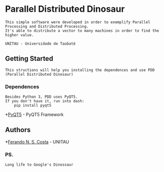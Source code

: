 # Parallel Distributed Dinosaur
	This simple software were developed in order to exemplify Parallel Processing and Distributed Processing.
	It's able to distribute a vector to many machines in order to find the higher value.

	UNITAU - Universidade de Taubaté

## Getting Started
	
	This structions will help you installing the dependences and use PDD (Parallel Distributed Dinosaur)

### Dependences
	Besides Python 3, PDD uses PyQT5.
	If you don't have it, run into dash:
		pip install pyqt5

*[PyQT5](https://www.riverbankcomputing.com/static/Docs/PyQt5/installation.html) - PyQT5 Framework

## Authors
*[Ferando N. S. Costa](https://www.linkedin.com/in/fernandonsc5/) - UNITAU

### PS.
	Long life to Google's Dinossaur

